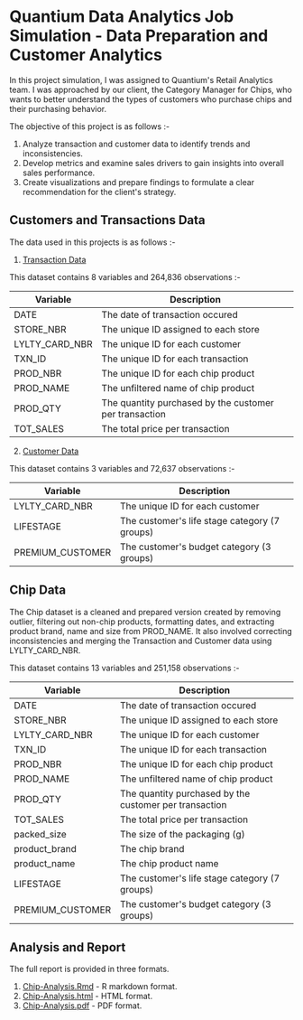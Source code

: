 # Quantium Data Analytics Job Simulation - Data Preparation and Customer Analytics
In this project simulation, I was assigned to Quantium's Retail Analytics team. I was approached by our client, the Category Manager for Chips, who wants to better understand the types of customers who purchase chips and their purchasing behavior.

The objective of this project is as follows :-
1. Analyze transaction and customer data to identify trends and inconsistencies.
2. Develop metrics and examine sales drivers to gain insights into overall sales performance.
3. Create visualizations and prepare findings to formulate a clear recommendation for the client's strategy.

## Customers and Transactions Data
The data used in this projects is as follows :-
1. [Transaction Data](QVI_transaction_data.xlsx)

This dataset contains 8 variables and 264,836 observations :-

| Variable | Description |
| --- | --- |
| DATE | The date of transaction occured|
| STORE_NBR | The unique ID assigned to each store |
| LYLTY_CARD_NBR | The unique ID for each customer |
| TXN_ID | The unique ID for each transaction |
| PROD_NBR | The unique ID for each chip product |
| PROD_NAME | The unfiltered name of chip product |
| PROD_QTY | The quantity purchased by the customer per transaction |
| TOT_SALES | The total price per transaction |

2. [Customer Data](QVI_purchase_behaviour.csv)

This dataset contains 3 variables and 72,637 observations :-

| Variable | Description |
| --- | --- |
| LYLTY_CARD_NBR | The unique ID for each customer |
| LIFESTAGE |  The customer's life stage category (7 groups) |
| PREMIUM_CUSTOMER | The customer's budget category (3 groups) |

## Chip Data

The Chip dataset is a cleaned and prepared version created by removing outlier, filtering out non-chip products, formatting dates, and extracting product brand, name and size from PROD_NAME. It also involved correcting inconsistencies and merging the Transaction and Customer data using LYLTY_CARD_NBR.

This dataset contains 13 variables and 251,158 observations :-

| Variable | Description |
| --- | --- |
| DATE | The date of transaction occured|
| STORE_NBR | The unique ID assigned to each store |
| LYLTY_CARD_NBR | The unique ID for each customer |
| TXN_ID | The unique ID for each transaction |
| PROD_NBR | The unique ID for each chip product |
| PROD_NAME | The unfiltered name of chip product |
| PROD_QTY | The quantity purchased by the customer per transaction |
| TOT_SALES | The total price per transaction |
| packed_size | The size of the packaging (g) |
| product_brand | The chip brand |
| product_name | The chip product name |
| LIFESTAGE |  The customer's life stage category (7 groups) |
| PREMIUM_CUSTOMER | The customer's budget category (3 groups) |

## Analysis and Report

The full report is provided in three formats.
1. [Chip-Analysis.Rmd](Chip-Analysis.Rmd) - R markdown format.
2. [Chip-Analysis.html](Chip-Analysis.html) - HTML format.
3. [Chip-Analysis.pdf](Chip-Analysis.pdf) - PDF format.
